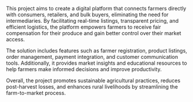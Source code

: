 This project aims to create a digital platform that connects farmers directly with consumers, retailers, and bulk buyers, eliminating the need for intermediaries. By facilitating real-time listings, transparent pricing, and efficient logistics, the platform empowers farmers to receive fair compensation for their produce and gain better control over their market access.

The solution includes features such as farmer registration, product listings, order management, payment integration, and customer communication tools. Additionally, it provides market insights and educational resources to help farmers make informed decisions and improve productivity.

Overall, the project promotes sustainable agricultural practices, reduces post-harvest losses, and enhances rural livelihoods by streamlining the farm-to-market process.
